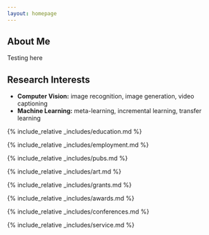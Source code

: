 ```yaml
---
layout: homepage
---
```


## About Me

Testing here

## Research Interests

- **Computer Vision:** image recognition, image generation, video captioning
- **Machine Learning:** meta-learning, incremental learning, transfer learning

{% include_relative _includes/education.md %}

{% include_relative _includes/employment.md %}

{% include_relative _includes/pubs.md %}

{% include_relative _includes/art.md %} <!-- you can escape this line if you don't have any art examples -->

{% include_relative _includes/grants.md %}

{% include_relative _includes/awards.md %}

{% include_relative _includes/conferences.md %}

{% include_relative _includes/service.md %}